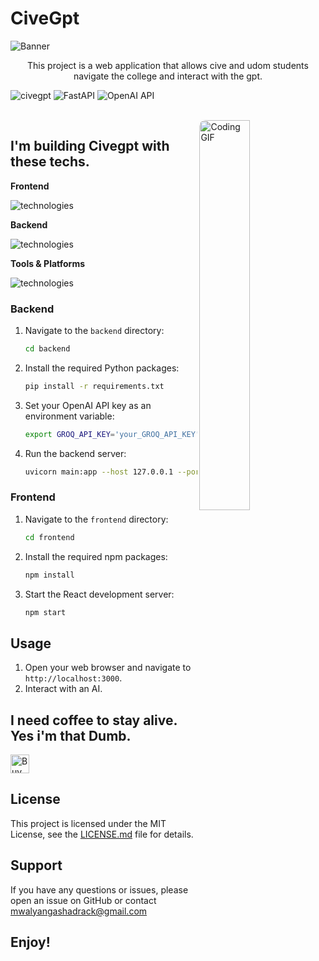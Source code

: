 # CiveGpt

![Banner](https://capsule-render.vercel.app/api?type=venom&height=200&color=0:43cea2,100:185a9d&text=%20civegpt&textBg=false&desc=(Chunguza+afya+yako)&descAlign=79&fontAlign=50&descAlignY=70&fontColor=f7f5f5)

<p align="center">
This project is a web application that allows cive and udom students navigate the college and interact with the gpt.
</p>

![civegpt](https://img.shields.io/badge/React-18.2.0-blue) ![FastAPI](https://img.shields.io/badge/FastAPI-0.68.0-green) ![OpenAI API](https://img.shields.io/badge/OpenAI-API-brightgreen)


<br>
<a href="https://github.com/zuck30"> <img src="https://media1.giphy.com/media/v1.Y2lkPTc5MGI3NjExbGpzbGM1ZXh4Y2VteWYza3NhbXoxamF0eWRnNnM4bHR0b3hiOWZmdSZlcD12MV9pbnRlcm5hbF9naWZfYnlfaWQmY3Q9Zw/hSLA7QcIpsWcGeGqRi/giphy.gif" width="40%" align="right" style="border-radius:10px; animation: float 6s ease-in-out infinite;" alt="Coding GIF">
  </a>


<h2 id=lang>I'm building Civegpt with these techs.</h2>

**Frontend**

![technologies](https://skillicons.dev/icons?i=react,js,html,css&perline=10)

**Backend**

![technologies](https://skillicons.dev/icons?i=python,fastapi&perline=10)

**Tools & Platforms**

![technologies](https://skillicons.dev/icons?i=github,vscode&perline=10)


### Backend

1.  Navigate to the `backend` directory:
    ```bash
    cd backend
    ```
2.  Install the required Python packages:
    ```bash
    pip install -r requirements.txt
    ```
3.  Set your OpenAI API key as an environment variable:
    ```bash
    export GROQ_API_KEY='your_GROQ_API_KEY'
    ```
4.  Run the backend server:
    ```bash
    uvicorn main:app --host 127.0.0.1 --port 8000
    ```

### Frontend

1.  Navigate to the `frontend` directory:
    ```bash
    cd frontend
    ```
2.  Install the required npm packages:
    ```bash
    npm install
    ```
3.  Start the React development server:
    ```bash
    npm start
    ```

## Usage

1.  Open your web browser and navigate to `http://localhost:3000`.
2.  Interact with an AI.



<h2> I need coffee to stay alive. Yes i'm that Dumb.</h2>
<p>
    <a href="https://www.buymeacoffee.com/zuck30" target="_blank"><img src="https://cdn.buymeacoffee.com/buttons/v2/default-red.png" alt="Buy Me A Coffee" height="30px" ></a>
</p>

## License

This project is licensed under the MIT License, see the [LICENSE.md](LICENSE.md) file for details.

## Support

If you have any questions or issues, please open an issue on GitHub or contact mwalyangashadrack@gmail.com

## Enjoy!